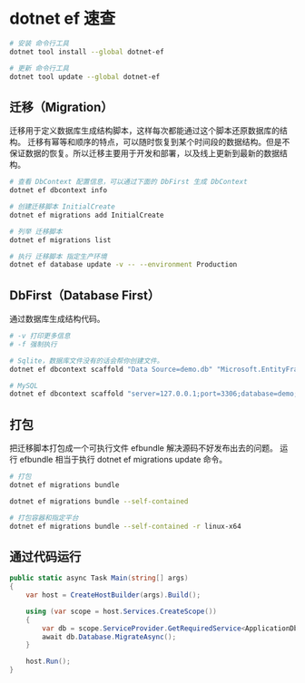 # dotnet ef 速查

```bash
# 安装 命令行工具
dotnet tool install --global dotnet-ef

# 更新 命令行工具
dotnet tool update --global dotnet-ef
```

## 迁移（Migration）

迁移用于定义数据库生成结构脚本，这样每次都能通过这个脚本还原数据库的结构。
迁移有幂等和顺序的特点，可以随时恢复到某个时间段的数据结构。但是不保证数据的恢复。所以迁移主要用于开发和部署，以及线上更新到最新的数据结构。

```bash
# 查看 DbContext 配置信息，可以通过下面的 DbFirst 生成 DbContext
dotnet ef dbcontext info

# 创建迁移脚本 InitialCreate
dotnet ef migrations add InitialCreate

# 列举 迁移脚本
dotnet ef migrations list

# 执行 迁移脚本 指定生产环境
dotnet ef database update -v -- --environment Production
```

## DbFirst（Database First）

通过数据库生成结构代码。

```bash
# -v 打印更多信息
# -f 强制执行

# Sqlite，数据库文件没有的话会帮你创建文件。
dotnet ef dbcontext scaffold "Data Source=demo.db" "Microsoft.EntityFrameworkCore.Sqlite" --data-annotations --no-onconfiguring -c YourDbContext -o Entities -f -v

# MySQL
dotnet ef dbcontext scaffold "server=127.0.0.1;port=3306;database=demo;uid=root;pwd=password;CharSet=utf8mb4;SslMode=none" "MySql.EntityFrameworkCore" -o Entities --data-annotations --no-onconfiguring -c YourDbContext -f -v
```

## 打包

把迁移脚本打包成一个可执行文件 efbundle 解决源码不好发布出去的问题。
运行 efbundle 相当于执行 dotnet ef migrations update 命令。

```bash
# 打包
dotnet ef migrations bundle

dotnet ef migrations bundle --self-contained

# 打包容器和指定平台
dotnet ef migrations bundle --self-contained -r linux-x64
```

## 通过代码运行

```csharp
public static async Task Main(string[] args)
{
    var host = CreateHostBuilder(args).Build();

    using (var scope = host.Services.CreateScope())
    {
        var db = scope.ServiceProvider.GetRequiredService<ApplicationDbContext>();
        await db.Database.MigrateAsync();
    }

    host.Run();
}
```